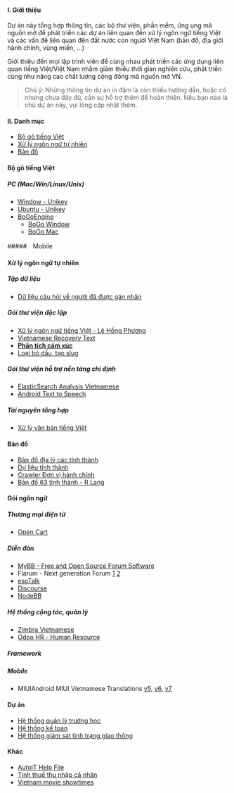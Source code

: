 #### I. Giới thiệu

Dự án này tổng hợp thông tin, các bộ thư viện, phần mềm, ứng ụng mã nguồn mở để phát triển các dự án liên quan đến xử lý ngôn ngữ tiếng Việt và các vấn đề liên quan đến đất nước con người Việt Nam (bản đồ, địa giới hành chính, vùng miền, ...)

Giới thiệu đến mọi lập trình viên để cùng nhau phát triển các ứng dụng liên quan tiếng Việt/Việt Nam nhằm giảm thiểu thời gian nghiên cứu, phát triển cũng như nâng cao chất lượng cộng đồng mã nguồn mở VN.
>Chú ý:
>Những thông tin dự án in đậm là còn thiếu hướng dẫn, hoặc có nhưng chưa đầy đủ, cần sự hỗ trợ thêm để hoàn thiện. Nếu bạn nào là chủ dự án này, vui lòng cập nhật thêm.


#### II. Danh mục 
- [Bộ gõ tiếng Việt](#bộ-gõ-tiếng-việt)
- [Xử lý ngôn ngữ tự nhiên](#xử-lý-ngôn-ngữ-tự-nhiên)
- [Bản đồ](#bản-đồ)

#### Bộ gõ tiếng Việt

##### PC (Mac/Win/Linux/Unix)
- [Window - Unikey](http://sourceforge.net/projects/unikey/)
- [Ubuntu - Unikey](https://code.google.com/p/scim-unikey/)
- [BoGoEngine](https://github.com/BoGoEngine)
    + [BoGo Window](https://github.com/BoGoEngine/bogo-win)
    + [BoGo Mac](https://github.com/BoGoEngine/bogo-osx)

#####　Mobile

#### Xử lý ngôn ngữ tự nhiên
##### Tập dữ liệu
- [Dữ liệu câu hỏi về người đã được gán nhãn](https://github.com/lupanh/Vietnamese-Person-Questions-Dataset)

##### Gói thư viện độc lập
- [Xử lý ngôn ngữ tiếng Việt - Lê Hồng Phương](https://github.com/TamedTornado/vn-nlp-libraries)
- [Vietnamese Recovery Text](https://github.com/tuandnvn/vietnamese-text-recovery)
- [__Phân tích cảm xúc__](https://github.com/duyetdev/islab-phantichcamxuc)
- [Loại bỏ dấu, tạo slug](https://github.com/wp-plugins/vietnamese-slug)

##### Gói thư viện hỗ trợ nền tảng chỉ định
- [ElasticSearch Analysis Vietnamese](https://github.com/duydo/elasticsearch-analysis-vietnamese)
- [Android Text to Speech](https://github.com/NguyenMinhTri/android-vietnamese-text-to-speech)

##### Tài nguyên tổng hợp
- [Xử lý văn bản tiếng Việt](http://vlsp.vietlp.org:8080/demo/?page=home)


#### Bản đồ

- [Bản đồ địa lý các tỉnh thành](https://github.com/vuquochuy/Vietnam-Provinces-Map)
- [Dự liệu tỉnh thành](https://github.com/nganhtuan63/Vietnam-Provinces-and-Cities-Database/blob/master/vietnam_provinces_cities.php)
- [Crawler Đơn vị hành chính](https://github.com/vantrieuou/vietnam-administrative-units)
- [Bản đồ 63 tỉnh thành - R Lang](https://github.com/manhtai/r-vietnam-map)

#### Gói ngôn ngữ
##### Thương mại điện tử
- [Open Cart](https://github.com/fanha99/opencart_vietnamese)

##### Diễn đàn
- [MyBB - Free and Open Source Forum Software](https://github.com/XTDV/mybb_vietnamese)
- Flarum - Next generation Forum [1](https://github.com/duyetdev/flarum-vietnamese-extension) [2](https://github.com/laptrinhphp/flarum-vietnamese)
- [esoTalk](https://github.com/laptrinhphp/esotalk-vietnam-translate)
- [Discourse](https://github.com/kelvinlee93/discourse-vietnamese-locale)
- [NodeBB](https://github.com/NodeBB/nodebb-vietnamese)

##### Hệ thống cộng tác, quản lý
- [Zimbra Vietnamese](https://github.com/EmailConsortium/zimbra-vietnamese)
- [Odoo HR - Human Resource](https://github.com/leotran/Odoo-Vietnam-HR)

##### Framework

##### Mobile
- MIUIAndroid MIUI Vietnamese Translations [v5](https://github.com/HoangTuBot/MA-xml-v5-vietnam), [v6](https://github.com/HoangTuBot/MA-xml-MIUI6-Phone-Vietnam), [v7](https://github.com/Belmont-Gabriel/MA-XML-MIUI7-Vietnamese)

#### Dự án
- [Hệ thống quản lý trường học](https://github.com/tranvictor/truongnha)
- [Hệ thống kế toán](https://github.com/LinxHQ/linxbooks)
- [Hệ thống giám sát tình trạng giao thông](https://github.com/lupanh/VNTransportationMonitoring)


#### Khác
- [AutoIT Help File](https://github.com/AutoIT-VN/HelpFile-Vietnamese)
- [Tính thuế thu nhập cá nhân](https://github.com/LinhNguyenNu/VietnamIncomeTax)
- [Vietnam movie showtimes](https://github.com/trungdq88/movie-showtimes)